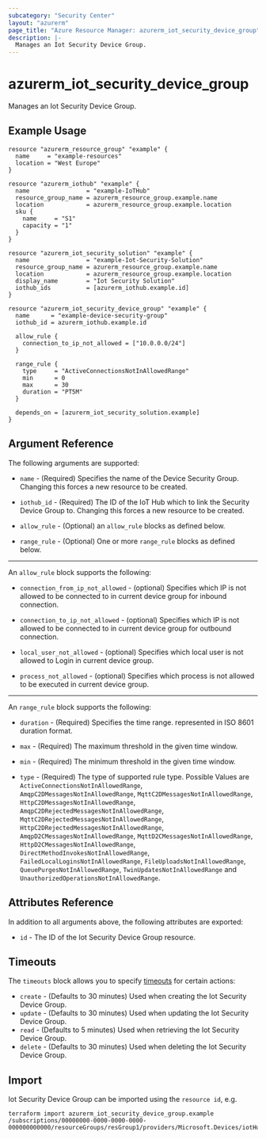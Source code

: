 ```yaml
---
subcategory: "Security Center"
layout: "azurerm"
page_title: "Azure Resource Manager: azurerm_iot_security_device_group"
description: |-
  Manages an Iot Security Device Group.
---
```


# azurerm_iot_security_device_group

Manages an Iot Security Device Group.

## Example Usage

```hcl
resource "azurerm_resource_group" "example" {
  name     = "example-resources"
  location = "West Europe"
}

resource "azurerm_iothub" "example" {
  name                = "example-IoTHub"
  resource_group_name = azurerm_resource_group.example.name
  location            = azurerm_resource_group.example.location
  sku {
    name     = "S1"
    capacity = "1"
  }
}

resource "azurerm_iot_security_solution" "example" {
  name                = "example-Iot-Security-Solution"
  resource_group_name = azurerm_resource_group.example.name
  location            = azurerm_resource_group.example.location
  display_name        = "Iot Security Solution"
  iothub_ids          = [azurerm_iothub.example.id]
}

resource "azurerm_iot_security_device_group" "example" {
  name      = "example-device-security-group"
  iothub_id = azurerm_iothub.example.id

  allow_rule {
    connection_to_ip_not_allowed = ["10.0.0.0/24"]
  }

  range_rule {
    type     = "ActiveConnectionsNotInAllowedRange"
    min      = 0
    max      = 30
    duration = "PT5M"
  }

  depends_on = [azurerm_iot_security_solution.example]
}
```

## Argument Reference

The following arguments are supported:

* `name` - (Required) Specifies the name of the Device Security Group. Changing this forces a new resource to be created.

* `iothub_id` - (Required) The ID of the IoT Hub which to link the Security Device Group to. Changing this forces a new resource to be created.

* `allow_rule` - (Optional) an `allow_rule` blocks as defined below.

* `range_rule` - (Optional) One or more `range_rule` blocks as defined below.

---

An `allow_rule` block supports the following:

* `connection_from_ip_not_allowed` - (optional) Specifies which IP is not allowed to be connected to in current device group for inbound connection.

* `connection_to_ip_not_allowed` - (optional) Specifies which IP is not allowed to be connected to in current device group for outbound connection.

* `local_user_not_allowed` - (optional) Specifies which local user is not allowed to Login in current device group.

* `process_not_allowed` - (optional) Specifies which process is not allowed to be executed in current device group.

---

An `range_rule` block supports the following:

* `duration` - (Required) Specifies the time range. represented in ISO 8601 duration format.

* `max` - (Required) The maximum threshold in the given time window.

* `min` - (Required) The minimum threshold in the given time window.

* `type` - (Required) The type of supported rule type. Possible Values are `ActiveConnectionsNotInAllowedRange`, `AmqpC2DMessagesNotInAllowedRange`, `MqttC2DMessagesNotInAllowedRange`, `HttpC2DMessagesNotInAllowedRange`, `AmqpC2DRejectedMessagesNotInAllowedRange`, `MqttC2DRejectedMessagesNotInAllowedRange`, `HttpC2DRejectedMessagesNotInAllowedRange`, `AmqpD2CMessagesNotInAllowedRange`, `MqttD2CMessagesNotInAllowedRange`, `HttpD2CMessagesNotInAllowedRange`, `DirectMethodInvokesNotInAllowedRange`, `FailedLocalLoginsNotInAllowedRange`, `FileUploadsNotInAllowedRange`, `QueuePurgesNotInAllowedRange`, `TwinUpdatesNotInAllowedRange` and `UnauthorizedOperationsNotInAllowedRange`.

## Attributes Reference

In addition to all arguments above, the following attributes are exported:

* `id` - The ID of the Iot Security Device Group resource.

## Timeouts

The `timeouts` block allows you to specify [timeouts](https://www.terraform.io/docs/configuration/resources.html#timeouts) for certain actions:

* `create` - (Defaults to 30 minutes) Used when creating the Iot Security Device Group.
* `update` - (Defaults to 30 minutes) Used when updating the Iot Security Device Group.
* `read` - (Defaults to 5 minutes) Used when retrieving the Iot Security Device Group.
* `delete` - (Defaults to 30 minutes) Used when deleting the Iot Security Device Group.

## Import

Iot Security Device Group can be imported using the `resource id`, e.g.

```shell
terraform import azurerm_iot_security_device_group.example /subscriptions/00000000-0000-0000-0000-000000000000/resourceGroups/resGroup1/providers/Microsoft.Devices/iotHubs/hub1/providers/Microsoft.Security/deviceSecurityGroups/group1
```
